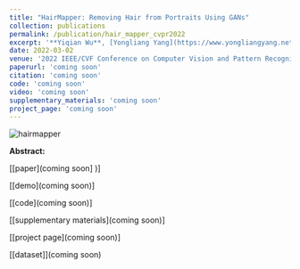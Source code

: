 ```yaml
---
title: "HairMapper: Removing Hair from Portraits Using GANs"
collection: publications
permalink: /publication/hair_mapper_cvpr2022
excerpt: '**Yiqian Wu**, [Yongliang Yang](https://www.yongliangyang.net/),[Xiaogang Jin](http://www.cad.zju.edu.cn/home/jin/).'
date: 2022-03-02
venue: '2022 IEEE/CVF Conference on Computer Vision and Pattern Recognition (CVPR)'
paperurl: 'coming soon'
citation: 'coming soon'
code: 'coming soon'
video: 'coming soon'
supplementary_materials: 'coming soon'
project_page: 'coming soon'
---
```

![hairmapper](http://oneThousand1000.github.io/images/publications/hairmapper.png)

<b>Abstract:</b>



[[paper](coming soon] )]

[[demo](coming soon)]  

[[code](coming soon)]

[[supplementary materials](coming soon)]

[[project page](coming soon)]

[[dataset]](coming soon)

